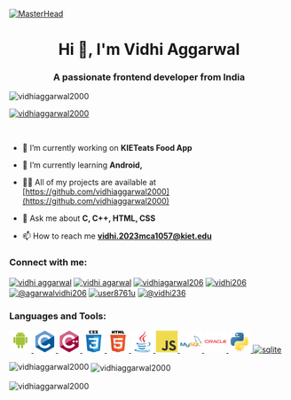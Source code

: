 [![MasterHead](https://media-exp3.licdn.com/dms/image/C4E16AQGDLURwP-MxHQ/profile-displaybackgroundimage-shrink_350_1400/0/1624432677770?e=1631750400&v=beta&t=0LohX99JFWfYQy8ZEmLiw3vcqpkR56mig0tvJ7gfNOM)](https://vidhiaggarwal2000.github.io)
<h1 align="center">Hi 👋, I'm Vidhi Aggarwal</h1>
<h3 align="center">A passionate frontend developer from India</h3>

<p align="left"> <img src="https://komarev.com/ghpvc/?username=vidhiaggarwal2000&label=Profile%20views&color=0e75b6&style=flat" alt="vidhiaggarwal2000" /> </p>

<p align="left"> <a href="https://github.com/ryo-ma/github-profile-trophy"><img src="https://github-profile-trophy.vercel.app/?username=vidhiaggarwal2000" alt="vidhiaggarwal2000" /></a> </p>

<p align="left"> <a href="https://twitter.com/" target="blank"><img src="https://img.shields.io/twitter/follow/?logo=twitter&style=for-the-badge" alt="" /></a> </p>

- 🔭 I’m currently working on **KIETeats Food App**

- 🌱 I’m currently learning **Android,**

- 👨‍💻 All of my projects are available at [https://github.com/vidhiaggarwal2000](https://github.com/vidhiaggarwal2000)

- 💬 Ask me about **C, C++, HTML, CSS**

- 📫 How to reach me **vidhi.2023mca1057@kiet.edu**



<h3 align="left">Connect with me:</h3>
<p align="left">
<a href="https://linkedin.com/in/vidhi aggarwal" target="blank"><img align="center" src="https://raw.githubusercontent.com/rahuldkjain/github-profile-readme-generator/master/src/images/icons/Social/linked-in-alt.svg" alt="vidhi aggarwal" height="30" width="40" /></a>
<a href="https://fb.com/vidhi agarwal" target="blank"><img align="center" src="https://raw.githubusercontent.com/rahuldkjain/github-profile-readme-generator/master/src/images/icons/Social/facebook.svg" alt="vidhi agarwal" height="30" width="40" /></a>
<a href="https://instagram.com/vidhiagarwal206" target="blank"><img align="center" src="https://raw.githubusercontent.com/rahuldkjain/github-profile-readme-generator/master/src/images/icons/Social/instagram.svg" alt="vidhiagarwal206" height="30" width="40" /></a>
<a href="https://www.codechef.com/users/vidhi206" target="blank"><img align="center" src="https://cdn.jsdelivr.net/npm/simple-icons@3.1.0/icons/codechef.svg" alt="vidhi206" height="30" width="40" /></a>
<a href="https://www.hackerrank.com/@agarwalvidhi206" target="blank"><img align="center" src="https://raw.githubusercontent.com/rahuldkjain/github-profile-readme-generator/master/src/images/icons/Social/hackerrank.svg" alt="@agarwalvidhi206" height="30" width="40" /></a>
<a href="https://www.leetcode.com/user8761u" target="blank"><img align="center" src="https://raw.githubusercontent.com/rahuldkjain/github-profile-readme-generator/master/src/images/icons/Social/leet-code.svg" alt="user8761u" height="30" width="40" /></a>
<a href="https://www.hackerearth.com/@vidhi236" target="blank"><img align="center" src="https://raw.githubusercontent.com/rahuldkjain/github-profile-readme-generator/master/src/images/icons/Social/hackerearth.svg" alt="@vidhi236" height="30" width="40" /></a>
</p>

<h3 align="left">Languages and Tools:</h3>
<p align="left"> <a href="https://developer.android.com" target="_blank"> <img src="https://raw.githubusercontent.com/devicons/devicon/master/icons/android/android-original-wordmark.svg" alt="android" width="40" height="40"/> </a> <a href="https://www.cprogramming.com/" target="_blank"> <img src="https://raw.githubusercontent.com/devicons/devicon/master/icons/c/c-original.svg" alt="c" width="40" height="40"/> </a> <a href="https://www.w3schools.com/cpp/" target="_blank"> <img src="https://raw.githubusercontent.com/devicons/devicon/master/icons/cplusplus/cplusplus-original.svg" alt="cplusplus" width="40" height="40"/> </a> <a href="https://www.w3schools.com/css/" target="_blank"> <img src="https://raw.githubusercontent.com/devicons/devicon/master/icons/css3/css3-original-wordmark.svg" alt="css3" width="40" height="40"/> </a> <a href="https://www.w3.org/html/" target="_blank"> <img src="https://raw.githubusercontent.com/devicons/devicon/master/icons/html5/html5-original-wordmark.svg" alt="html5" width="40" height="40"/> </a> <a href="https://www.java.com" target="_blank"> <img src="https://raw.githubusercontent.com/devicons/devicon/master/icons/java/java-original.svg" alt="java" width="40" height="40"/> </a> <a href="https://developer.mozilla.org/en-US/docs/Web/JavaScript" target="_blank"> <img src="https://raw.githubusercontent.com/devicons/devicon/master/icons/javascript/javascript-original.svg" alt="javascript" width="40" height="40"/> </a> <a href="https://www.mysql.com/" target="_blank"> <img src="https://raw.githubusercontent.com/devicons/devicon/master/icons/mysql/mysql-original-wordmark.svg" alt="mysql" width="40" height="40"/> </a> <a href="https://www.oracle.com/" target="_blank"> <img src="https://raw.githubusercontent.com/devicons/devicon/master/icons/oracle/oracle-original.svg" alt="oracle" width="40" height="40"/> </a> <a href="https://www.python.org" target="_blank"> <img src="https://raw.githubusercontent.com/devicons/devicon/master/icons/python/python-original.svg" alt="python" width="40" height="40"/> </a> <a href="https://www.sqlite.org/" target="_blank"> <img src="https://www.vectorlogo.zone/logos/sqlite/sqlite-icon.svg" alt="sqlite" width="40" height="40"/> </a> </p>

<p><img align="left" src="https://github-readme-stats.vercel.app/api/top-langs?username=vidhiaggarwal2000&show_icons=true&locale=en&layout=compact" alt="vidhiaggarwal2000" /></p>

<p>&nbsp;<img align="center" src="https://github-readme-stats.vercel.app/api?username=vidhiaggarwal2000&show_icons=true&locale=en" alt="vidhiaggarwal2000" /></p>

<p><img align="center" src="https://github-readme-streak-stats.herokuapp.com/?user=vidhiaggarwal2000&" alt="vidhiaggarwal2000" /></p>
